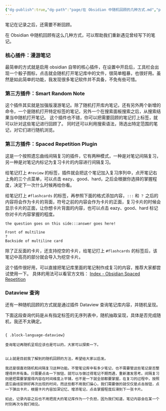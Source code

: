 ```yaml
---
{"dg-publish":true,"dg-path":"page/在 Obsidian 中随机回顾的几种方式.md","permalink":"/page/在 Obsidian 中随机回顾的几种方式/","noteIcon":"1","created":"2024-05-30T22:30:55.925+08:00"}
---
```



笔记在记录之后，还需要不断回顾。

在 Obsidian 中随机回顾有这么几种方式，可以帮助我们重新遇见曾经写下的笔记。

### 核心插件：漫游笔记
最简单的方式就是启用 obsidian 自带的核心插件，在设置中开启后，工具栏会出现一个骰子图标，点击就会随机打开笔记库中的文件，很简单粗暴，也很好用。虽然是如此简单的功能，我发现很多笔记软件并不具备，不免有些可惜。

### 第三方插件：Smart Random Note
这个插件其实就是加强版漫游笔记。除了随机打开库内笔记，还有另外两个新增的命令，一个是随机打开特定标签的笔记，另外一个在搜索面板搜索之后，从搜索结果当中随机打开笔记。
这个插件也不错，你可以把需要回顾的笔记打上标签，就可以针对这些笔记进行回顾了。
同时还可以利用搜索语法，筛选出特定范围的笔记，对它们进行随机浏览。

### 第三方插件：Spaced Repetition Plugin
这是一个按照遗忘曲线间隔复习的插件，它有两种模式，一种是对笔记间隔复习，另一种是对笔记内标记为复习卡片的内容进行间隔复习。

给笔记打上 `#review` 的标签，插件就会把这个笔记加入复习序列中，点开笔记右上角的三个点菜单，可以点击 eazy、good、hard，之后会根据你选择的掌握程度，决定下一次什么时候再给你看。

给笔记打上 `#flashcards` 的标签，再参照下面的格式添加内容，`:::` 和 `？` 之后的内容将会作为卡片的背面，符号之前的内容会作为卡片的正面，复习卡片的时候会显示卡片的正面，让你想卡片背面的内容，也可以点击 eazy、good、hard 标记你对卡片内容掌握的程度。

```
the question goes on this side:::answer goes here!
```

```
Front of multiline
?
Backside of multiline card
```

除了正反面的卡片，还支持挖空的卡片，给笔记打上 `#flashcards` 的标签后，该笔记中高亮的部分就会导入为挖空卡片。

这个插件很好用，可以直接把笔记库里面的笔记制作成复习的内容，推荐大家都尝试使用一下。
具体的用法可以看官方文档： [Index - Obsidian Spaced Repetition](https://www.stephenmwangi.com/obsidian-spaced-repetition/)

### Dataview 查询
还有一种随机回顾的方式就是通过插件 Dataview 查询笔记库内容，并随机呈现。

下面这段查询代码是从有指定标签的无序列表中，随机抽取呈现，具体是否完成随机，我还不太确定。

```

{ .block-language-dataview}

查询笔记再随机呈现应该也是可以的，大家可以探索一下。


以上就是目前我了解到的随机回顾的方法，希望给大家以启发。

我还是很喜欢随机和间隔复习这种功能。不管笔记库中有多少笔记，也不需要管这些笔记是否整理得井井有条。只需要点击一下按钮，就可以与做过得笔记不期而遇，重新激发思考。间隔复习则是把需要掌握得内容在时间维度上平铺，也不是一下就全部都要掌握，在复习的过程中，按照遗忘曲线安排好再次出现的时间，而这些都不用我们操心，我们需要做的就仅仅是点击按钮，点一下弹出卡片，根据卡片内容加深记忆、增添笔记，点击掌握程度后滑到下一张卡片。

如此，记录内容之后也不用把庞大的笔记库作为一个负担，因为我们知道，笔记内容会在某一个时刻再次与我们相见。